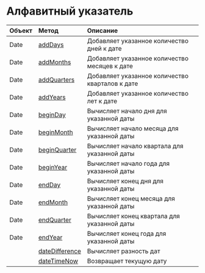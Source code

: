 # Алфавитный указатель

| Объект | Метод                                             | Описание                                        |
| :----- | :------------------------------------------------ | :---------------------------------------------- |
| Date   | [addDays](dateFunctions.md#adddays)               | Добавляет указанное количество дней к дате      |
| Date   | [addMonths](dateFunctions.md#addmonths)           | Добавляет указанное количество месяцев к дате   |
| Date   | [addQuarters](dateFunctions.md#addquarters)       | Добавляет указанное количество кварталов к дате |
| Date   | [addYears](dateFunctions.md#addyears)             | Добавляет указанное количество лет к дате       |
| Date   | [beginDay](dateFunctions.md#beginday)             | Вычисляет начало дня для указанной даты         |
| Date   | [beginMonth](dateFunctions.md#beginmonth)         | Вычисляет начало месяца для указанной даты      |
| Date   | [beginQuarter](dateFunctions.md#beginquarter)     | Вычисляет начало квартала для указанной даты    |
| Date   | [beginYear](dateFunctions.md#beginyear)           | Вычисляет начало года для указанной даты        |
| Date   | [endDay](dateFunctions.md#endday)                 | Вычисляет конец дня для указанной даты          |
| Date   | [endMonth](dateFunctions.md#endmonth)             | Вычисляет конец месяца для указанной даты       |
| Date   | [endQuarter](dateFunctions.md#endquarter)         | Вычисляет конец квартала для указанной даты     |
| Date   | [endYear](dateFunctions.md#endyear)               | Вычисляет конец года для указанной даты         |
|        | [dateDifference](dateFunctions.md#datedifference) | Вычисляет разность дат                          |
|        | [dateTimeNow](dateFunctions.md#datetimenow)       | Возвращает текущую дату                         |